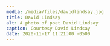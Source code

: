 ```yaml
---
media: /media/files/davidlindsay.jpg
title: David Lindsay
alt: A photo of poet David Lindsay
caption: Courtesy David Lindsay
date: 2020-11-17 11:21:00 -0500
---
```

